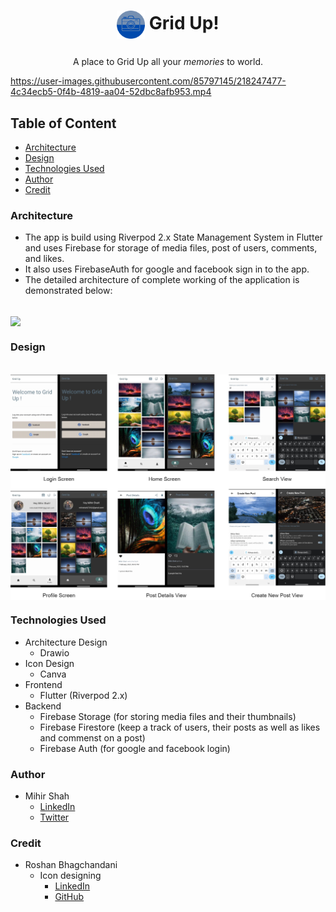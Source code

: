 # <p align="center"> <img src="./assets/icon/icon.png" height="45rm" align="center"></img> Grid Up! </p>
<p align="center"> 
  A place to Grid Up all your <i>memories</i> to world.
  <br>
  

https://user-images.githubusercontent.com/85797145/218247477-4c34ecb5-0f4b-4819-aa04-52dbc8afb953.mp4


</p>

## Table of Content
* [Architecture](https://github.com/ms070902/grid_up/blob/main/README.md#architecture)
* [Design](/Design)
* [Technologies Used](/Technologiesused)
* [Author](/Author)
* [Credit](/Credit)

### Architecture
* The app is build using Riverpod 2.x State Management System in Flutter and uses Firebase for storage of media files, post of users, comments, and likes.
* It also uses FirebaseAuth for google and facebook sign in to the app.
* The detailed architecture of complete working of the application is demonstrated below: 
<br>
<img src="./assets/demo/grid_up_architecture.png" align="center"></img>

### Design
<br>
<img src="./assets/demo/grid_up_design.png" align="center"></img>

### Technologies Used
* Architecture Design
  * Drawio
* Icon Design
  * Canva
* Frontend
  * Flutter (Riverpod 2.x)
* Backend
  * Firebase Storage (for storing media files and their thumbnails)
  * Firebase Firestore (keep a track of users, their posts as well as likes and commenst on a post)
  * Firebase Auth (for google and facebook login)

### Author
* Mihir Shah
  * [LinkedIn](https://www.linkedin.com/in/ms070902/)
  * [Twitter](https://twitter.com/__ms_07)

### Credit
* Roshan Bhagchandani
  * Icon designing
     * [LinkedIn](https://www.linkedin.com/in/roshan-bhagchandani-0a1913216)
     * [GitHub](https://github.com/Roshan-Bhagchandani)
